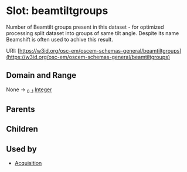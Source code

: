 
# Slot: beamtiltgroups

Number of Beamtilt groups present in this dataset - for optimized processing split dataset into groups of same tilt angle. Despite its name Beamshift is often used to achive this result.

URI: [https://w3id.org/osc-em/oscem-schemas-general/beamtiltgroups](https://w3id.org/osc-em/oscem-schemas-general/beamtiltgroups)


## Domain and Range

None &#8594;  <sub>0..1</sub> [Integer](types/Integer.md)

## Parents


## Children


## Used by

 * [Acquisition](Acquisition.md)
